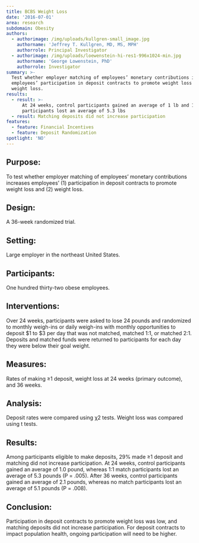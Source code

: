 ```yaml
---
title: BCBS Weight Loss
date: '2016-07-01'
area: research
subdomain: Obesity
authors:
  - authorimage: /img/uploads/kullgren-small_image.jpg
    authorname: 'Jeffrey T. Kullgren, MD, MS, MPH'
    authorrole: Principal Investigator
  - authorimage: /img/uploads/loewenstein-hi-res1-996x1024-min.jpg
    authorname: 'George Lowenstein, PhD'
    authorrole: Investigator
summary: >-
  Test whether employer matching of employees’ monetary contributions increases
  employees’ participation in deposit contracts to promote weight loss and
  weight loss.
results:
  - result: >-
      At 24 weeks, control participants gained an average of 1 lb and 1:1 match
      participants lost an average of 5.3 lbs
  - result: Matching deposits did not increase participation
features:
  - feature: Financial Incentives
  - feature: Deposit Randomization
spotlight: 'NO'
---
```

## **Purpose:**

To test whether employer matching of employees’ monetary contributions increases employees’ (1) participation in deposit contracts to promote weight loss and (2) weight loss.



## **Design:**

A 36-week randomized trial.



## Setting:

Large employer in the northeast United States.



## **Participants:**

One hundred thirty-two obese employees.



## Interventions:

Over 24 weeks, participants were asked to lose 24 pounds and randomized to monthly weigh-ins or daily weigh-ins with monthly opportunities to deposit $1 to $3 per day that was not matched, matched 1:1, or matched 2:1. Deposits and matched funds were returned to participants for each day they were below their goal weight.



## Measures:

Rates of making ≥1 deposit, weight loss at 24 weeks (primary outcome), and 36 weeks.



## Analysis:

Deposit rates were compared using χ2 tests. Weight loss was compared using t tests.



## Results:

Among participants eligible to make deposits, 29% made ≥1 deposit and matching did not increase participation. At 24 weeks, control participants gained an average of 1.0 pound, whereas 1:1 match participants lost an average of 5.3 pounds (P = .005). After 36 weeks, control participants gained an average of 2.1 pounds, whereas no match participants lost an average of 5.1 pounds (P = .008).



## Conclusion:

Participation in deposit contracts to promote weight loss was low, and matching deposits did not increase participation. For deposit contracts to impact population health, ongoing participation will need to be higher.
